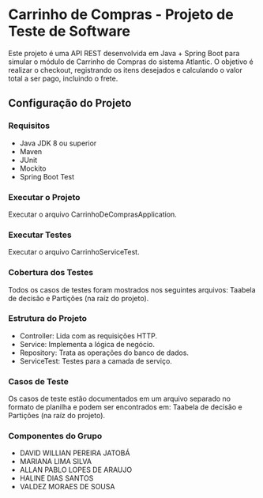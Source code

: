 # Carrinho de Compras - Projeto de Teste de Software

Este projeto é uma API REST desenvolvida em Java + Spring Boot para simular o módulo de Carrinho de Compras do sistema Atlantic. O objetivo é realizar o checkout, registrando os itens desejados e calculando o valor total a ser pago, incluindo o frete.

## Configuração do Projeto

### Requisitos
- Java JDK 8 ou superior
- Maven
- JUnit
- Mockito
- Spring Boot Test

### Executar o Projeto
Executar o arquivo CarrinhoDeComprasApplication.

### Executar Testes
Executar o arquivo CarrinhoServiceTest.

### Cobertura dos Testes
Todos os casos de testes foram mostrados nos seguintes arquivos: Taabela de decisão e Partições (na raíz do projeto).

### Estrutura do Projeto
- Controller: Lida com as requisições HTTP.
- Service: Implementa a lógica de negócio.
- Repository: Trata as operações do banco de dados.
- ServiceTest: Testes para a camada de serviço.

### Casos de Teste
Os casos de teste estão documentados em um arquivo separado no formato de planilha e podem ser encontrados em: Taabela de decisão e Partições (na raíz do projeto).

### Componentes do Grupo
- DAVID WILLIAN PEREIRA JATOBÁ
- MARIANA LIMA SILVA
- ALLAN PABLO LOPES DE ARAUJO
- HALINE DIAS SANTOS
- VALDEZ MORAES DE SOUSA
